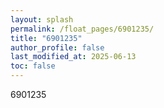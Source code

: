 ```yaml
---
layout: splash
permalink: /float_pages/6901235/
title: "6901235"
author_profile: false
last_modified_at: 2025-06-13
toc: false
---
```

 
6901235
